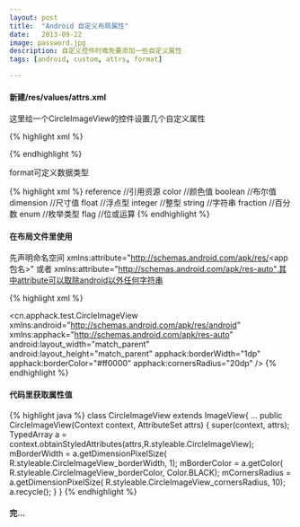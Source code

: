 ```yaml
---
layout: post
title:  "Android 自定义布局属性"
date:   2013-09-22
image: password.jpg
description: 自定义控件时难免要添加一些自定义属性
tags: [android, custom, attrs, format]

---
```



#### 新建/res/values/attrs.xml
这里给一个CircleImageView的控件设置几个自定义属性

{% highlight xml %}
<?xml version="1.0" encoding="utf-8"?>
<resources>
  <declare-styleable name="CircleImageView">
    <attr name="borderWidth" format="dimension" />
    <attr name="borderColor" format="color" />
    <attr name="cornersRadius" format="dimension" />
    </declare-styleable>
</resources>

{% endhighlight %}

format可定义数据类型

{% highlight xml %}
reference   //引用资源
color       //颜色值
boolean     //布尔值
dimension   //尺寸值
float       //浮点型
integer     //整型
string      //字符串
fraction    //百分数
enum        //枚举类型
flag        //位或运算
{% endhighlight %}


#### 在布局文件里使用
先声明命名空间 xmlns:attribute="http://schemas.android.com/apk/res/<app包名>" 或者 xmlns:attribute="http://schemas.android.com/apk/res-auto",其中attribute可以取除android以外任何字符串

{% highlight xml %}
<?xml version="1.0" encoding="utf-8"?>
<cn.apphack.test.CircleImageView 
  xmlns:android="http://schemas.android.com/apk/res/android"
  xmlns:apphack="http://schemas.android.com/apk/res-auto"
  android:layout_width="match_parent"
  android:layout_height="match_parent"
  apphack:borderWidth="1dp"
  apphack:borderColor="#ff0000"
  apphack:cornersRadius="20dp" />
{% endhighlight %}




#### 代码里获取属性值

{% highlight java %}
class CircleImageView extends ImageView{
  ...
  public CircleImageView(Context context, AttributeSet attrs) {
    super(context, attrs);
    TypedArray a =
        context.obtainStyledAttributes(attrs,R.styleable.CircleImageView);
    mBorderWidth = a.getDimensionPixelSize(
        R.styleable.CircleImageView_borderWidth, 1);
    mBorderColor = a.getColor(
        R.styleable.CircleImageView_borderColor, Color.BLACK);
    mCornersRadius = a.getDimensionPixelSize(
        R.styleable.CircleImageView_cornersRadius, 10);
    a.recycle();
  }
}
{% endhighlight %}


 
#### 完...





